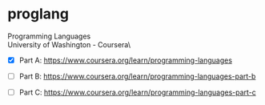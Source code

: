 # proglang
Programming Languages\
University of Washington - Coursera\

- [x] Part A: https://www.coursera.org/learn/programming-languages
- [ ] Part B: https://www.coursera.org/learn/programming-languages-part-b
- [ ] Part C: https://www.coursera.org/learn/programming-languages-part-c


